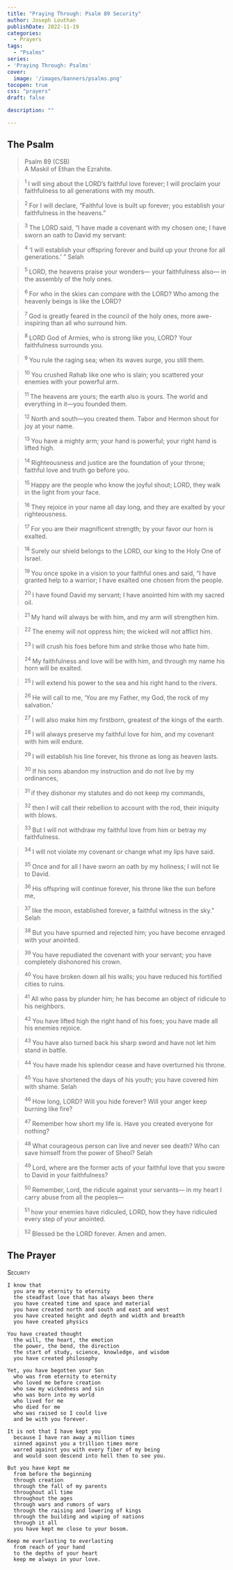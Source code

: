 ```yaml
---
title: "Praying Through: Psalm 89 Security"
author: Joseph Louthan
publishDate: 2022-11-19
categories:
  - Prayers
tags:
  - "Psalms"
series:
- 'Praying Through: Psalms'
cover:
  image: '/images/banners/psalms.png'
tocopen: true
css: "prayers"
draft: false

description: ""

---
```

## The Psalm

>Psalm 89 (CSB)  
> A Maskil of Ethan the Ezrahite. 

><sup> 1  </sup>I will sing about the LORD’s faithful love forever; I will proclaim your faithfulness to all generations with my mouth. 

><sup> 2  </sup>For I will declare, “Faithful love is built up forever; you establish your faithfulness in the heavens.” 

><sup> 3  </sup>The LORD said, “I have made a covenant with my chosen one; I have sworn an oath to David my servant: 

><sup> 4  </sup>‘I will establish your offspring forever and build up your throne for all generations.’ ” Selah 

><sup> 5  </sup>LORD, the heavens praise your wonders— your faithfulness also— in the assembly of the holy ones. 

><sup> 6  </sup>For who in the skies can compare with the LORD? Who among the heavenly beings is like the LORD? 

><sup> 7  </sup>God is greatly feared in the council of the holy ones, more awe-inspiring than all who surround him. 

><sup> 8  </sup>LORD God of Armies, who is strong like you, LORD? Your faithfulness surrounds you. 

><sup> 9  </sup>You rule the raging sea; when its waves surge, you still them. 

><sup> 10  </sup>You crushed Rahab like one who is slain; you scattered your enemies with your powerful arm. 

><sup> 11  </sup>The heavens are yours; the earth also is yours. The world and everything in it—you founded them. 

><sup> 12  </sup>North and south—you created them. Tabor and Hermon shout for joy at your name. 

><sup> 13  </sup>You have a mighty arm; your hand is powerful; your right hand is lifted high. 

><sup> 14  </sup>Righteousness and justice are the foundation of your throne; faithful love and truth go before you. 

><sup> 15  </sup>Happy are the people who know the joyful shout; LORD, they walk in the light from your face. 

><sup> 16  </sup>They rejoice in your name all day long, and they are exalted by your righteousness. 

><sup> 17  </sup>For you are their magnificent strength; by your favor our horn is exalted. 

><sup> 18  </sup>Surely our shield belongs to the LORD, our king to the Holy One of Israel. 

><sup> 19  </sup>You once spoke in a vision to your faithful ones and said, “I have granted help to a warrior; I have exalted one chosen from the people. 

><sup> 20  </sup>I have found David my servant; I have anointed him with my sacred oil. 

><sup> 21  </sup>My hand will always be with him, and my arm will strengthen him. 

><sup> 22  </sup>The enemy will not oppress him; the wicked will not afflict him. 

><sup> 23  </sup>I will crush his foes before him and strike those who hate him. 

><sup> 24  </sup>My faithfulness and love will be with him, and through my name his horn will be exalted. 

><sup> 25  </sup>I will extend his power to the sea and his right hand to the rivers. 

><sup> 26  </sup>He will call to me, ‘You are my Father, my God, the rock of my salvation.’ 

><sup> 27  </sup>I will also make him my firstborn, greatest of the kings of the earth. 

><sup> 28  </sup>I will always preserve my faithful love for him, and my covenant with him will endure. 

><sup> 29  </sup>I will establish his line forever, his throne as long as heaven lasts. 

><sup> 30  </sup>If his sons abandon my instruction and do not live by my ordinances, 

><sup> 31  </sup>if they dishonor my statutes and do not keep my commands, 

><sup> 32  </sup>then I will call their rebellion to account with the rod, their iniquity with blows. 

><sup> 33  </sup>But I will not withdraw my faithful love from him or betray my faithfulness. 

><sup> 34  </sup>I will not violate my covenant or change what my lips have said. 

><sup> 35  </sup>Once and for all I have sworn an oath by my holiness; I will not lie to David. 

><sup> 36  </sup>His offspring will continue forever, his throne like the sun before me, 

><sup> 37  </sup>like the moon, established forever, a faithful witness in the sky.” Selah 

><sup> 38  </sup>But you have spurned and rejected him; you have become enraged with your anointed. 

><sup> 39  </sup>You have repudiated the covenant with your servant; you have completely dishonored his crown. 

><sup> 40  </sup>You have broken down all his walls; you have reduced his fortified cities to ruins. 

><sup> 41  </sup>All who pass by plunder him; he has become an object of ridicule to his neighbors. 

><sup> 42  </sup>You have lifted high the right hand of his foes; you have made all his enemies rejoice. 

><sup> 43  </sup>You have also turned back his sharp sword and have not let him stand in battle. 

><sup> 44  </sup>You have made his splendor cease and have overturned his throne. 

><sup> 45  </sup>You have shortened the days of his youth; you have covered him with shame. Selah 

><sup> 46  </sup>How long, LORD? Will you hide forever? Will your anger keep burning like fire? 

><sup> 47  </sup>Remember how short my life is. Have you created everyone for nothing? 

><sup> 48  </sup>What courageous person can live and never see death? Who can save himself from the power of Sheol? Selah 

><sup> 49  </sup>Lord, where are the former acts of your faithful love that you swore to David in your faithfulness? 

><sup> 50  </sup>Remember, Lord, the ridicule against your servants— in my heart I carry abuse from all the peoples— 

><sup> 51  </sup>how your enemies have ridiculed, LORD, how they have ridiculed every step of your anointed. 

><sup> 52  </sup>Blessed be the LORD forever. Amen and amen.

## The Prayer

<div style="font-variant: small-caps;">
Security
</div>

```text
I know that
  you are my eternity to eternity
  the steadfast love that has always been there
  you have created time and space and material
  you have created north and south and east and west
  you have created height and depth and width and breadth
  you have created physics

You have created thought
  the will, the heart, the emotion
  the power, the bend, the direction
  the start of study, science, knowledge, and wisdom
  you have created philosophy

Yet, you have begotten your Son
  who was from eternity to eternity
  who loved me before creation
  who saw my wickedness and sin
  who was born into my world
  who lived for me
  who died for me
  who was raised so I could live
  and be with you forever.

It is not that I have kept you
  because I have ran away a million times
  sinned against you a trillion times more
  warred against you with every fiber of my being
  and would soon descend into hell then to see you.

But you have kept me
  from before the beginning
  through creation
  through the fall of my parents
  throughout all time
  throughout the ages
  through wars and rumors of wars
  through the raising and lowering of kings
  through the building and wiping of nations
  through it all
  you have kept me close to your bosom.

Keep me everlasting to everlasting
  from reach of your hand
  to the depths of your heart
  keep me always in your love.
```
